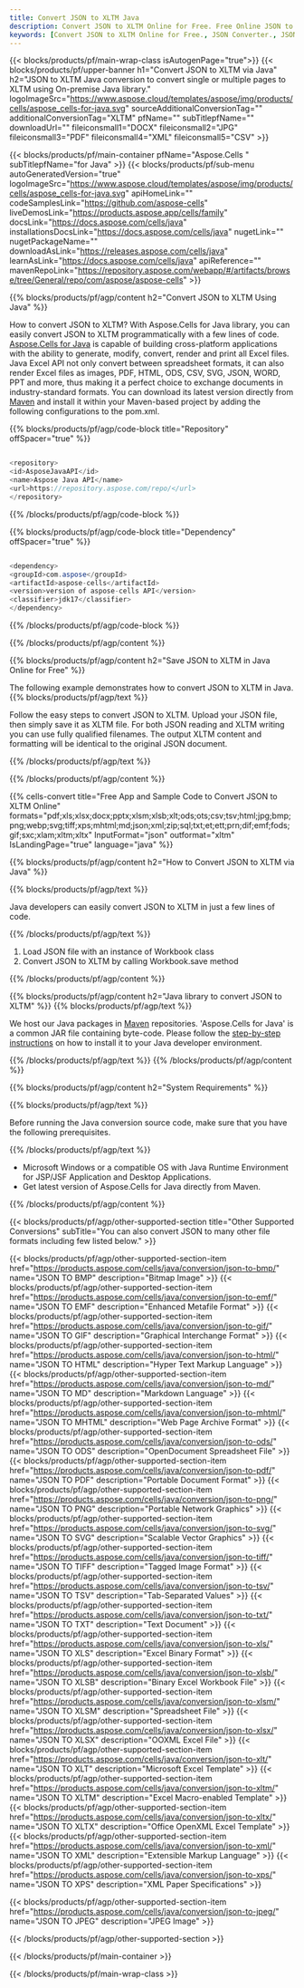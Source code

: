 ```yaml
---
title: Convert JSON to XLTM Java 
description: Convert JSON to XLTM Online for Free. Free Online JSON to XLTM Converter. Java JSON to XLTM. JSON to XLTM via Java.
keywords: [Convert JSON to XLTM Online for Free., JSON Converter., JSON to PDF., JSON to Word., JSON to PPT., JSON to Image]
---
```


{{< blocks/products/pf/main-wrap-class isAutogenPage="true">}}
{{< blocks/products/pf/upper-banner h1="Convert JSON to XLTM via Java" h2="JSON to XLTM Java conversion to convert single or multiple pages to XLTM using On-premise Java library." logoImageSrc="https://www.aspose.cloud/templates/aspose/img/products/cells/aspose_cells-for-java.svg" sourceAdditionalConversionTag="" additionalConversionTag="XLTM" pfName="" subTitlepfName="" downloadUrl="" fileiconsmall1="DOCX" fileiconsmall2="JPG" fileiconsmall3="PDF" fileiconsmall4="XML" fileiconsmall5="CSV" >}}

{{< blocks/products/pf/main-container pfName="Aspose.Cells " subTitlepfName="for Java" >}}
{{< blocks/products/pf/sub-menu autoGeneratedVersion="true" logoImageSrc="https://www.aspose.cloud/templates/aspose/img/products/cells/aspose_cells-for-java.svg" apiHomeLink="" codeSamplesLink="https://github.com/aspose-cells" liveDemosLink="https://products.aspose.app/cells/family" docsLink="https://docs.aspose.com/cells/java" installationsDocsLink="https://docs.aspose.com/cells/java" nugetLink="" nugetPackageName="" downloadAsLink="https://releases.aspose.com/cells/java" learnAsLink="https://docs.aspose.com/cells/java" apiReference="" mavenRepoLink="https://repository.aspose.com/webapp/#/artifacts/browse/tree/General/repo/com/aspose/aspose-cells" >}}


{{% blocks/products/pf/agp/content h2="Convert JSON to XLTM Using Java" %}}

How to convert JSON to XLTM? With Aspose.Cells for Java library, you can easily convert JSON to XLTM programmatically with  a few lines of code. [Aspose.Cells for Java](https://products.aspose.com/cells/java) is capable of building cross-platform applications with the ability to generate, modify, convert, render and print all Excel files. Java Excel API not only convert between spreadsheet formats, it can also render Excel files as images, PDF, HTML, ODS, CSV, SVG, JSON, WORD, PPT and more, thus making it a perfect choice to exchange documents in industry-standard formats. You can download its latest version directly from [Maven](https://repository.aspose.com/webapp/#/artifacts/browse/tree/General/repo/com/aspose/aspose-cells) and install it within your Maven-based project by adding the following configurations to the pom.xml.

{{% blocks/products/pf/agp/code-block title="Repository" offSpacer="true" %}}

```cs

<repository>
<id>AsposeJavaAPI</id>
<name>Aspose Java API</name>
<url>https://repository.aspose.com/repo/</url>
</repository>

```

{{% /blocks/products/pf/agp/code-block %}}

{{% blocks/products/pf/agp/code-block title="Dependency" offSpacer="true" %}}

```cs

<dependency>
<groupId>com.aspose</groupId>
<artifactId>aspose-cells</artifactId>
<version>version of aspose-cells API</version>
<classifier>jdk17</classifier>
</dependency>

```

{{% /blocks/products/pf/agp/code-block %}}

{{% /blocks/products/pf/agp/content %}}

{{% blocks/products/pf/agp/content h2="Save JSON to XLTM in Java Online for Free" %}}

The following example demonstrates how to convert JSON to XLTM in Java.
{{% blocks/products/pf/agp/text %}}

Follow the easy steps to convert JSON to XLTM. Upload your JSON file, then simply save it as XLTM file. For both JSON reading and XLTM writing you can use fully qualified filenames. The output XLTM content and formatting will be identical to the original JSON document.

{{% /blocks/products/pf/agp/text %}}

{{% /blocks/products/pf/agp/content %}}

{{% cells-convert title="Free App and Sample Code to Convert JSON to XLTM Online" formats="pdf;xls;xlsx;docx;pptx;xlsm;xlsb;xlt;ods;ots;csv;tsv;html;jpg;bmp;png;webp;svg;tiff;xps;mhtml;md;json;xml;zip;sql;txt;et;ett;prn;dif;emf;fods;gif;sxc;xlam;xltm;xltx" InputFormat="json" outformat="xltm" IsLandingPage="true" language="java" %}}

{{% blocks/products/pf/agp/content h2="How to Convert JSON to XLTM via Java" %}}

{{% blocks/products/pf/agp/text %}}

 Java developers can easily convert JSON to XLTM in just a few lines of code.

{{% /blocks/products/pf/agp/text %}}

1.  Load JSON file with an instance of Workbook class
1.  Convert JSON to XLTM by calling Workbook.save method

{{% /blocks/products/pf/agp/content %}}

{{% blocks/products/pf/agp/content h2="Java library to convert JSON to XLTM" %}}
{{% blocks/products/pf/agp/text %}}

We host our Java packages in [Maven](https://repository.aspose.com/webapp/#/artifacts/browse/tree/General/repo/com/aspose/aspose-cells) repositories. 'Aspose.Cells for Java' is a common JAR file containing byte-code. Please follow the [step-by-step instructions](https://docs.aspose.com/cells/java/installation/) on how to install it to your Java developer environment.

{{% /blocks/products/pf/agp/text %}}
{{% /blocks/products/pf/agp/content %}}

{{% blocks/products/pf/agp/content h2="System Requirements" %}}

{{% blocks/products/pf/agp/text %}}

 Before running the Java conversion source code, make sure that you have the following prerequisites.

{{% /blocks/products/pf/agp/text %}}

- Microsoft Windows or a compatible OS with Java Runtime Environment for JSP/JSF Application and Desktop Applications.
- Get latest version of Aspose.Cells for Java directly from Maven.

{{% /blocks/products/pf/agp/content %}}


{{< blocks/products/pf/agp/other-supported-section title="Other Supported Conversions" subTitle="You can also convert JSON to many other file formats including few listed below." >}}

{{< blocks/products/pf/agp/other-supported-section-item href="https://products.aspose.com/cells/java/conversion/json-to-bmp/" name="JSON TO BMP" description="Bitmap Image" >}}
{{< blocks/products/pf/agp/other-supported-section-item href="https://products.aspose.com/cells/java/conversion/json-to-emf/" name="JSON TO EMF" description="Enhanced Metafile Format" >}}
{{< blocks/products/pf/agp/other-supported-section-item href="https://products.aspose.com/cells/java/conversion/json-to-gif/" name="JSON TO GIF" description="Graphical Interchange Format" >}}
{{< blocks/products/pf/agp/other-supported-section-item href="https://products.aspose.com/cells/java/conversion/json-to-html/" name="JSON TO HTML" description="Hyper Text Markup Language" >}}
{{< blocks/products/pf/agp/other-supported-section-item href="https://products.aspose.com/cells/java/conversion/json-to-md/" name="JSON TO MD" description="Markdown Language" >}}
{{< blocks/products/pf/agp/other-supported-section-item href="https://products.aspose.com/cells/java/conversion/json-to-mhtml/" name="JSON TO MHTML" description="Web Page Archive Format" >}}
{{< blocks/products/pf/agp/other-supported-section-item href="https://products.aspose.com/cells/java/conversion/json-to-ods/" name="JSON TO ODS" description="OpenDocument Spreadsheet File" >}}
{{< blocks/products/pf/agp/other-supported-section-item href="https://products.aspose.com/cells/java/conversion/json-to-pdf/" name="JSON TO PDF" description="Portable Document Format" >}}
{{< blocks/products/pf/agp/other-supported-section-item href="https://products.aspose.com/cells/java/conversion/json-to-png/" name="JSON TO PNG" description="Portable Network Graphics" >}}
{{< blocks/products/pf/agp/other-supported-section-item href="https://products.aspose.com/cells/java/conversion/json-to-svg/" name="JSON TO SVG" description="Scalable Vector Graphics" >}}
{{< blocks/products/pf/agp/other-supported-section-item href="https://products.aspose.com/cells/java/conversion/json-to-tiff/" name="JSON TO TIFF" description="Tagged Image Format" >}}
{{< blocks/products/pf/agp/other-supported-section-item href="https://products.aspose.com/cells/java/conversion/json-to-tsv/" name="JSON TO TSV" description="Tab-Separated Values" >}}
{{< blocks/products/pf/agp/other-supported-section-item href="https://products.aspose.com/cells/java/conversion/json-to-txt/" name="JSON TO TXT" description="Text Document" >}}
{{< blocks/products/pf/agp/other-supported-section-item href="https://products.aspose.com/cells/java/conversion/json-to-xls/" name="JSON TO XLS" description="Excel Binary Format" >}}
{{< blocks/products/pf/agp/other-supported-section-item href="https://products.aspose.com/cells/java/conversion/json-to-xlsb/" name="JSON TO XLSB" description="Binary Excel Workbook File" >}}
{{< blocks/products/pf/agp/other-supported-section-item href="https://products.aspose.com/cells/java/conversion/json-to-xlsm/" name="JSON TO XLSM" description="Spreadsheet File" >}}
{{< blocks/products/pf/agp/other-supported-section-item href="https://products.aspose.com/cells/java/conversion/json-to-xlsx/" name="JSON TO XLSX" description="OOXML Excel File" >}}
{{< blocks/products/pf/agp/other-supported-section-item href="https://products.aspose.com/cells/java/conversion/json-to-xlt/" name="JSON TO XLT" description="Microsoft Excel Template" >}}
{{< blocks/products/pf/agp/other-supported-section-item href="https://products.aspose.com/cells/java/conversion/json-to-xltm/" name="JSON TO XLTM" description="Excel Macro-enabled Template" >}}
{{< blocks/products/pf/agp/other-supported-section-item href="https://products.aspose.com/cells/java/conversion/json-to-xltx/" name="JSON TO XLTX" description="Office OpenXML Excel Template" >}}
{{< blocks/products/pf/agp/other-supported-section-item href="https://products.aspose.com/cells/java/conversion/json-to-xml/" name="JSON TO XML" description="Extensible Markup Language" >}}
{{< blocks/products/pf/agp/other-supported-section-item href="https://products.aspose.com/cells/java/conversion/json-to-xps/" name="JSON TO XPS" description="XML Paper Specifications" >}}

{{< blocks/products/pf/agp/other-supported-section-item href="https://products.aspose.com/cells/java/conversion/json-to-jpeg/" name="JSON TO JPEG" description="JPEG Image" >}}

{{< /blocks/products/pf/agp/other-supported-section >}}

{{< /blocks/products/pf/main-container >}}
    
{{< /blocks/products/pf/main-wrap-class >}}
